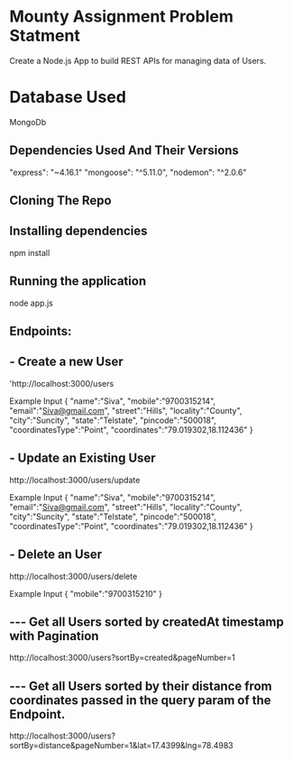 # Mounty Assignment Problem Statment 

  Create a Node.js App to build REST APIs for managing data of Users.

# Database Used 
  MongoDb

## Dependencies Used And Their Versions 

   "express": "~4.16.1"
   "mongoose": "^5.11.0",
   "nodemon": "^2.0.6"

## Cloning The Repo


## Installing dependencies
   npm install

## Running the application
   node app.js

## Endpoints: 

## - Create a new User
'http://localhost:3000/users
 
 Example Input 
 {
"name":"Siva",
"mobile":"9700315214",
"email":"Siva@gmail.com",
"street":"Hills",
"locality":"County",
"city":"Suncity",
"state":"Telstate",
"pincode":"500018",
"coordinatesType":"Point",
"coordinates":"79.019302,18.112436"
}

## - Update an Existing User
http://localhost:3000/users/update

Example Input 
{
"name":"Siva",
"mobile":"9700315214",
"email":"Siva@gmail.com",
"street":"Hills",
"locality":"County",
"city":"Suncity",
"state":"Telstate",
"pincode":"500018",
"coordinatesType":"Point",
"coordinates":"79.019302,18.112436"
}

## - Delete an User
http://localhost:3000/users/delete

Example Input
{ 
"mobile":"9700315210"
}

## --- Get all Users sorted by createdAt timestamp with Pagination
http://localhost:3000/users?sortBy=created&pageNumber=1

## --- Get all Users sorted by their distance from coordinates passed in the query param of the Endpoint. 
http://localhost:3000/users?sortBy=distance&pageNumber=1&lat=17.4399&lng=78.4983

